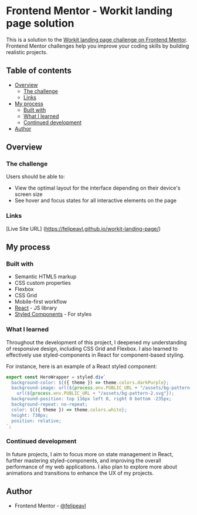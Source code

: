 # Frontend Mentor - Workit landing page solution

This is a solution to the [Workit landing page challenge on Frontend Mentor](https://www.frontendmentor.io/challenges/workit-landing-page-2fYnyle5lu). Frontend Mentor challenges help you improve your coding skills by building realistic projects.

## Table of contents

- [Overview](#overview)
  - [The challenge](#the-challenge)
  - [Links](#links)
- [My process](#my-process)
  - [Built with](#built-with)
  - [What I learned](#what-i-learned)
  - [Continued development](#continued-development)
- [Author](#author)

## Overview

### The challenge

Users should be able to:

- View the optimal layout for the interface depending on their device's screen size
- See hover and focus states for all interactive elements on the page

### Links

[Live Site URL] (https://felipeavl.github.io/workit-landing-page/)

## My process

### Built with

- Semantic HTML5 markup
- CSS custom properties
- Flexbox
- CSS Grid
- Mobile-first workflow
- [React](https://reactjs.org/) - JS library
- [Styled Components](https://styled-components.com/) - For styles

### What I learned

Throughout the development of this project, I deepened my understanding of responsive design, including CSS Grid and Flexbox. I also learned to effectively use styled-components in React for component-based styling.

For instance, here is an example of a React styled component:

```jsx
export const HeroWrapper = styled.div`
  background-color: ${({ theme }) => theme.colors.darkPurple};
  background-image: url(${process.env.PUBLIC_URL + "/assets/bg-pattern-1.svg"}),
    url(${process.env.PUBLIC_URL + "/assets/bg-pattern-2.svg"});
  background-position: top 116px left 0, right 0 bottom -235px;
  background-repeat: no-repeat;
  color: ${({ theme }) => theme.colors.white};
  height: 730px;
  position: relative;
`;
```

### Continued development

In future projects, I aim to focus more on state management in React, further mastering styled-components, and improving the overall performance of my web applications. I also plan to explore more about animations and transitions to enhance the UX of my projects.

## Author

- Frontend Mentor - [@felipeavl](https://www.frontendmentor.io/profile/felipeavl)
